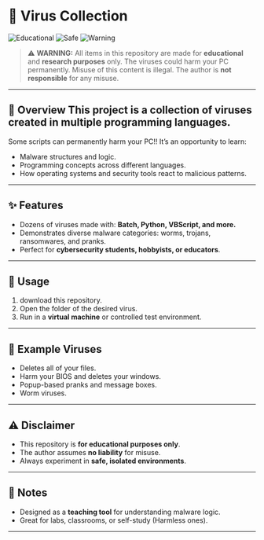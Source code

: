 # 🦠 Virus Collection 

![Educational](https://img.shields.io/badge/Purpose-Educational-yellow)
![Safe](https://img.shields.io/badge/Type-Simulation-green)
![Warning](https://img.shields.io/badge/⚠️-Do_Not_Misuse-red) 

> ⚠️ **WARNING:** All items in this repository are made for **educational** and **research purposes** only.
>  The viruses could harm your PC permanently.
> Misuse of this content is illegal. The author is **not responsible** for any misuse.

---

## 🔎 Overview This project is a **collection of viruses** created in multiple programming languages.
Some scripts can permanently harm your PC!!
It’s an opportunity to learn:
- Malware structures and logic.
- Programming concepts across different languages.
- How operating systems and security tools react to malicious patterns. 

---

## ✨ Features
- Dozens of viruses made with: **Batch, Python, VBScript, and more.**
- Demonstrates diverse malware categories: worms, trojans, ransomwares, and pranks.
- Perfect for **cybersecurity students, hobbyists, or educators**.

---
## 🚀 Usage
1. download this repository.
2. Open the folder of the desired virus.
3. Run in a **virtual machine** or controlled test environment.

---

## 📂 Example Viruses
- Deletes all of your files.
- Harm your BIOS and deletes your windows.
- Popup-based pranks and message boxes.
- Worm viruses.

---

## ⚠️ Disclaimer
- This repository is **for educational purposes only**.
- The author assumes **no liability** for misuse.
- Always experiment in **safe, isolated environments**.

--- 

## 📝 Notes
- Designed as a **teaching tool** for understanding malware logic.
- Great for labs, classrooms, or self-study (Harmless ones).
---
